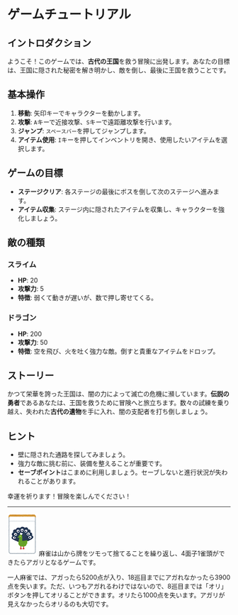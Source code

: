 # ゲームチュートリアル

## イントロダクション

ようこそ！このゲームでは、**古代の王国**を救う冒険に出発します。あなたの目標は、王国に隠された秘密を解き明かし、敵を倒し、最後に王国を救うことです。

## 基本操作

1. **移動**: 矢印キーでキャラクターを動かします。
2. **攻撃**: `A`キーで近接攻撃、`S`キーで遠距離攻撃を行います。
3. **ジャンプ**: `スペースバー`を押してジャンプします。
4. **アイテム使用**: `I`キーを押してインベントリを開き、使用したいアイテムを選択します。
## ゲームの目標

- **ステージクリア**: 各ステージの最後にボスを倒して次のステージへ進みます。
- **アイテム収集**: ステージ内に隠されたアイテムを収集し、キャラクターを強化しましょう。

## 敵の種類

### スライム

- **HP**: 20
- **攻撃力**: 5
- **特徴**: 弱くて動きが遅いが、数で押し寄せてくる。

### ドラゴン

- **HP**: 200
- **攻撃力**: 50
- **特徴**: 空を飛び、火を吐く強力な敵。倒すと貴重なアイテムをドロップ。

## ストーリー

かつて栄華を誇った王国は、闇の力によって滅亡の危機に瀕しています。**伝説の勇者**であるあなたは、王国を救うために冒険へと旅立ちます。数々の試練を乗り越え、失われた**古代の遺物**を手に入れ、闇の支配者を打ち倒しましょう。

## ヒント

- 壁に隠された通路を探してみましょう。
- 強力な敵に挑む前に、装備を整えることが重要です。
- **セーブポイント**はこまめに利用しましょう。セーブしないと進行状況が失われることがあります。

幸運を祈ります！冒険を楽しんでください！

---
![1s](./souzu_1.png)
麻雀は山から牌をツモって捨てることを繰り返し、4面子1雀頭ができたらアガリとなるゲームです。

一人麻雀では、アガったら5200点が入り、18巡目までにアガれなかったら3900点を失います。ただ、いつもアガれるわけではないので、8巡目までは「オリ」ボタンを押してオリることができます。オリたら1000点を失います。アガリが見えなかったらオリるのも大切です。
